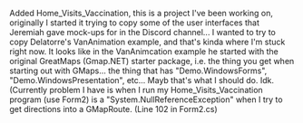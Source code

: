 Added Home_Visits_Vaccination, this is a project I've been working on, originally I started it trying to copy some of the user interfaces that Jeremiah gave mock-ups for in the Discord channel...
I wanted to try to copy Delatorre's VanAnimation example, and that's kinda where I'm stuck right now. It looks like in the VanAnimcation example he started with the original GreatMaps (Gmap.NET) starter package, i.e. the thing you get when starting out with GMaps... the thing that has "Demo.WindowsForms", "Demo.WindowsPresentation", etc...
Mayb that's what I should do. Idk.
(Currently problem I have is when I run my Home_Visits_Vaccination program (use Form2) is a "System.NullReferenceException" when I try to get directions into a GMapRoute. (Line 102 in Form2.cs)
